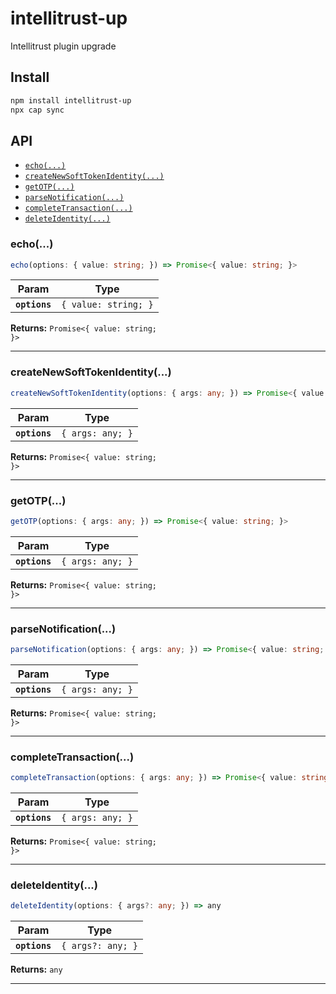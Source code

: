 # intellitrust-up

Intellitrust plugin upgrade

## Install

```bash
npm install intellitrust-up
npx cap sync
```

## API

<docgen-index>

* [`echo(...)`](#echo)
* [`createNewSoftTokenIdentity(...)`](#createnewsofttokenidentity)
* [`getOTP(...)`](#getotp)
* [`parseNotification(...)`](#parsenotification)
* [`completeTransaction(...)`](#completetransaction)
* [`deleteIdentity(...)`](#deleteidentity)

</docgen-index>

<docgen-api>
<!--Update the source file JSDoc comments and rerun docgen to update the docs below-->

### echo(...)

```typescript
echo(options: { value: string; }) => Promise<{ value: string; }>
```

| Param         | Type                            |
| ------------- | ------------------------------- |
| **`options`** | <code>{ value: string; }</code> |

**Returns:** <code>Promise&lt;{ value: string; }&gt;</code>

--------------------


### createNewSoftTokenIdentity(...)

```typescript
createNewSoftTokenIdentity(options: { args: any; }) => Promise<{ value: string; }>
```

| Param         | Type                        |
| ------------- | --------------------------- |
| **`options`** | <code>{ args: any; }</code> |

**Returns:** <code>Promise&lt;{ value: string; }&gt;</code>

--------------------


### getOTP(...)

```typescript
getOTP(options: { args: any; }) => Promise<{ value: string; }>
```

| Param         | Type                        |
| ------------- | --------------------------- |
| **`options`** | <code>{ args: any; }</code> |

**Returns:** <code>Promise&lt;{ value: string; }&gt;</code>

--------------------


### parseNotification(...)

```typescript
parseNotification(options: { args: any; }) => Promise<{ value: string; }>
```

| Param         | Type                        |
| ------------- | --------------------------- |
| **`options`** | <code>{ args: any; }</code> |

**Returns:** <code>Promise&lt;{ value: string; }&gt;</code>

--------------------


### completeTransaction(...)

```typescript
completeTransaction(options: { args: any; }) => Promise<{ value: string; }>
```

| Param         | Type                        |
| ------------- | --------------------------- |
| **`options`** | <code>{ args: any; }</code> |

**Returns:** <code>Promise&lt;{ value: string; }&gt;</code>

--------------------


### deleteIdentity(...)

```typescript
deleteIdentity(options: { args?: any; }) => any
```

| Param         | Type                         |
| ------------- | ---------------------------- |
| **`options`** | <code>{ args?: any; }</code> |

**Returns:** <code>any</code>

--------------------

</docgen-api>
